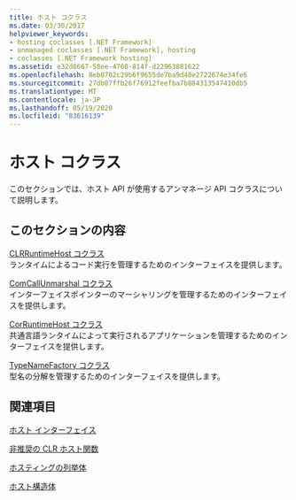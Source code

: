 ```yaml
---
title: ホスト コクラス
ms.date: 03/30/2017
helpviewer_keywords:
- hosting coclasses [.NET Framework]
- unmanaged coclasses [.NET Framework], hosting
- coclasses [.NET Framework hosting]
ms.assetid: e32d8667-58ee-4760-814f-d22963881622
ms.openlocfilehash: 8eb8702c29b6f9655de7ba9d48e2722674e34fe6
ms.sourcegitcommit: 27db07ffb26f76912feefba7b884313547410db5
ms.translationtype: MT
ms.contentlocale: ja-JP
ms.lasthandoff: 05/19/2020
ms.locfileid: "83616139"
---
```

# <a name="hosting-coclasses"></a>ホスト コクラス
このセクションでは、ホスト API が使用するアンマネージ API コクラスについて説明します。  
  
## <a name="in-this-section"></a>このセクションの内容  
 [CLRRuntimeHost コクラス](clrruntimehost-coclass.md)  
 ランタイムによるコード実行を管理するためのインターフェイスを提供します。  
  
 [ComCallUnmarshal コクラス](comcallunmarshal-coclass.md)  
 インターフェイスポインターのマーシャリングを管理するためのインターフェイスを提供します。  
  
 [CorRuntimeHost コクラス](corruntimehost-coclass.md)  
 共通言語ランタイムによって実行されるアプリケーションを管理するためのインターフェイスを提供します。  
  
 [TypeNameFactory コクラス](typenamefactory-coclass.md)  
 型名の分解を管理するためのインターフェイスを提供します。  
  
## <a name="related-sections"></a>関連項目  
 [ホスト インターフェイス](hosting-interfaces.md)  
  
 [非推奨の CLR ホスト関数](deprecated-clr-hosting-functions.md)  
  
 [ホスティングの列挙体](hosting-enumerations.md)  
  
 [ホスト構造体](hosting-structures.md)
